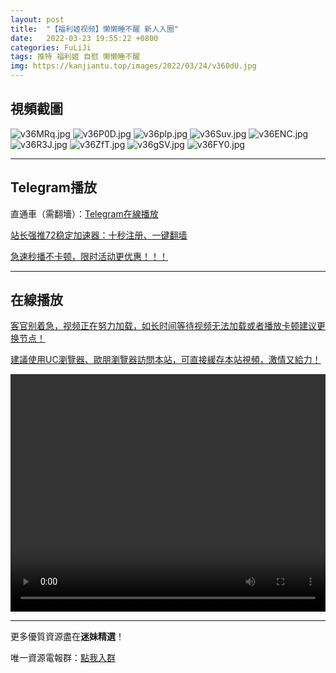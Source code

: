 ```yaml
---
layout: post
title:  "【福利姬视频】懒懒睡不醒 新人入圈"
date:   2022-03-23 19:55:22 +0800
categories: FuLiJi
tags: 推特 福利姬 自慰 懒懒睡不醒
img: https://kanjiantu.top/images/2022/03/24/v360dU.jpg
---
```



## 視頻截圖

![v36MRq.jpg](https://kanjiantu.top/images/2022/03/24/v36MRq.jpg)
![v36P0D.jpg](https://kanjiantu.top/images/2022/03/24/v36P0D.jpg)
![v36plp.jpg](https://kanjiantu.top/images/2022/03/24/v36plp.jpg)
![v36Suv.jpg](https://kanjiantu.top/images/2022/03/24/v36Suv.jpg)
![v36ENC.jpg](https://kanjiantu.top/images/2022/03/24/v36ENC.jpg)
![v36R3J.jpg](https://kanjiantu.top/images/2022/03/24/v36R3J.jpg)
![v36ZfT.jpg](https://kanjiantu.top/images/2022/03/24/v36ZfT.jpg)
![v36gSV.jpg](https://kanjiantu.top/images/2022/03/24/v36gSV.jpg)
![v36FY0.jpg](https://kanjiantu.top/images/2022/03/24/v36FY0.jpg)

* * *
## Telegram播放

直通車（需翻墻）：[Telegram在線播放](https://t.me/mimeijingxuan/341)

<u>站长强推72稳定加速器：[十秒注册、一键翻墙](https://72vpn.xyz/#/register?code=mimei) </u>


<u>急速秒播不卡顿，限时活动更优惠！！！</u>
* * *
## 在線播放
<u>客官别着急，视频正在努力加载，如长时间等待视频无法加载或者播放卡顿建议更换节点！</u>

<u>建議使用UC瀏覽器、歐朋瀏覽器訪問本站，可直接緩存本站視頻，激情又給力！</u>
<center><video src="https://cdn.publer.io/uploads/videos/6245edc1db279731bbdea4a4/852ab420506bc2e5b29fbe699fc3f3b1.mp4" width="100%" height="380px" controls="controls"></video></center>


* * *
更多優質資源盡在**迷妹精選**！

唯一資源電報群：[點我入群](https://t.me/mimeijingxuan)


